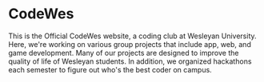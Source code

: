 # CodeWes

This is the Official CodeWes website, a coding club at Wesleyan University.
Here, we're working on various group projects that include app, web, and game development. Many of our projects are designed to improve the quality of life of Wesleyan students. In addition, we organized hackathons each semester to figure out who's the best coder on campus. 
